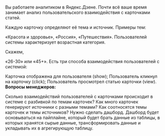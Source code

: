 Вы работаете аналитиком в Яндекс.Дзене. Почти всё ваше время занимает анализ пользовательского взаимодействия с карточками статей.

Каждую карточку определяют её тема и источник. Примеры тем:

«Красота и здоровье»,
«Россия»,
«Путешествия».
Пользователей системы характеризует возрастная категория.

Скажем,

«26-30» или «45+».
Есть три способа взаимодействия пользователей с системой:

Карточка отображена для пользователя (show);
Пользователь кликнул на карточку (click);
Пользователь просмотрел статью карточки (view).
**Вопросы менеджеров:**

Сколько взаимодействий пользователей с карточками происходит в системе с разбивкой по темам карточек?
Как много карточек генерируют источники с разными темами?
Как соотносятся темы карточек и темы источников? Нужно сделать дашборд. Дашборд будет основываться на пайплайне, который будет брать данные из таблицы, в которых хранятся сырые данные, трансформировать данные и укладывать их в агрегирующую таблицу.